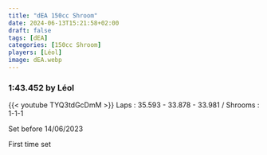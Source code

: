 ```yaml
---
title: "dEA 150cc Shroom"
date: 2024-06-13T15:21:58+02:00
draft: false
tags: [dEA]
categories: [150cc Shroom]
players: [Léol]
image: dEA.webp
---
```

### 1:43.452 by Léol

{{< youtube TYQ3tdGcDmM >}}
Laps : 35.593 - 33.878 - 33.981 /
Shrooms : 1-1-1

Set before 14/06/2023

First time set